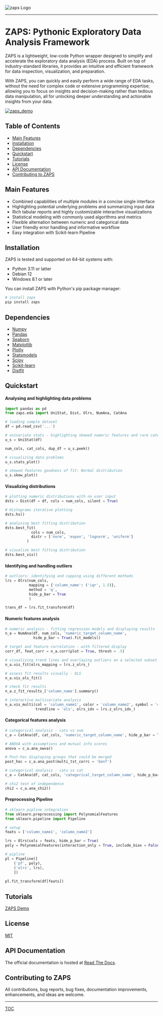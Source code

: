 <picture align="center">
<img alt="zaps Logo"  src="https://drive.google.com/uc?id=1QxZ0ZEadn1_1HNItsOTN6kqILWQbsLP0">
</picture>

-----------------

# ZAPS: Pythonic Exploratory Data Analysis Framework

ZAPS is a lightweight, low-code Python wrapper designed to simplify and accelerate the exploratory data analysis (EDA) process. Built on top of industry-standard libraries, it provides an intuitive and efficient framework for data inspection, visualization, and preparation. 

With ZAPS, you can quickly and easily perform a wide range of EDA tasks, without the need for complex code or extensive programming expertise; allowing you to focus on insights and decision-making rather than tedious data manipulation, all for unlocking deeper understanding and actionable insights from your data.

[![zaps_demo](https://drive.google.com/uc?id=1l6G9bmOe663uvV54bNxBAi54XaoI2lhT)](https://youtu.be/XIAk670WAWM)

## Table of Contents

- [Main Features](#main-features)
- [Installation](#installation)
- [Dependencies](#dependencies)
- [Quickstart](#quickstart)
- [Tutorials](#tutorials)
- [License](#license)
- [API Documentation](#api-documentation)
- [Contributing to ZAPS](#contributing-to-zaps)

## Main Features

- Combined capabilities of multiple modules in a concise single interface
- Highlighting potential underlying problems and summarizing input data
- Rich tabular reports and highly customizable interactive visualizations
- Statistical modeling with commonly used algorithms and metrics
- Flexible alternation between numeric and categorical data
- User friendly error handling and informative workflow 
- Easy integration with Scikit-learn Pipeline

## Installation

ZAPS is tested and supported on 64-bit systems with:

- Python 3.11 or latter
- Debian 12
- Windows 8.1 or later

You can install ZAPS with Python's pip package manager:

```python
# install zaps
pip install zaps
```

## Dependencies

- [Numpy](https://numpy.org)
- [Pandas](https://pandas.pydata.org)
- [Seaborn](https://seaborn.pydata.org)
- [Matplotlib](https://matplotlib.org)
- [Plotly](https://plotly.com)
- [Statsmodels](https://www.statsmodels.org)
- [Scipy](https://scipy.org)
- [Scikit-learn](https://scikit-learn.org)
- [Distfit](https://erdogant.github.io/distfit)

## Quickstart

#### Analysing and highlighting data problems

```python
import pandas as pd
from zaps.eda import UniStat, Dist, Olrs, NumAna, CatAna

# loading sample dataset
df = pd.read_csv('...')

# univariate stats - highlighting skewed numeric features and rare categories and  
u_s = UniStat(df)

num_cols, cat_cols, dup_df = u_s.peek()

# visualizing data problems
u_s.stats_plot()

# skewed features goodness of fit: Normal distribution
u_s.skew_plot()
```

#### Visualizing distributions

```python
# plotting numeric distributions with no user input
dsts = Dist(df = df, cols = num_cols, silent = True)

# Histograms iterative plotting 
dsts.hs()

# analysing best fitting distribution
dsts.best_fit(
            cols = num_cols,
            distr = ['norm', 'expon', 'lognorm', 'uniform']
          )

# visualize best fitting distribution
dsts.best_vis()
```

#### Identifying and handling outliers

```python
# outliers: identifying and capping using different methods
lrs = Olrs(num_cols,
		   mapping = {'column_name': ('iqr', 1.5)},
		   method = 'q',
           hide_p_bar = True
           )

trans_df = lrs.fit_transform(df)
```

#### Numeric features analysis

```python
# numeric analysis - fitting regression models and displaying results
n_a = NumAna(df, num_cols, 'numeric_target_column_name', 
			 hide_p_bar = True).fit_models()

# target and feature correlation - with filtered display
corr_df, feat_corr = n_a.corr(plot = True, thresh = .5)

# visualizing trend lines and overlaying outliers on a selected subset
n_a.vis_fit(olrs_mapping = lrs.z_olrs_)

# assess fit results visually - OLS
n_a.vis_ols_fit()

# check fit results
n_a.z_fit_results_['column_name'].summary()

# interactive multivariate analysis
n_a.vis_multi(col = 'column_name1', color = 'column_name2', symbol = 'column_name3', 
              trendline = 'ols', olrs_idx = lrs.z_olrs_idx_)
```

#### Categorical features analysis

```python
# categorical analysis - cats vs num
c_a = CatAna(df, cat_cols, 'numeric_target_column_name', hide_p_bar = True)

# ANOVA with assumptions and mutual info scores
anova = c_a.ana_owva()

# Post-hoc displaying groups that could be merged
post_hoc = c_a.ana_post(multi_tst_corrc = 'bonf')
```

```python
# categorical analysis - cats vs cat
c_a = CatAna(df, cat_cols, 'categorical_target_column_name', hide_p_bar = True)

# chi2 test of independence
chi2 = c_a.ana_chi2()
```

#### Preprocessing Pipeline

```python
# sklearn pipline integration
from sklearn.preprocessing import PolynomialFeatures
from sklearn.pipeline import Pipeline

# setup
feats = ['column_name1', 'column_name2']

lrs = Olrs(cols = feats, hide_p_bar = True)
poly = PolynomialFeatures(interaction_only = True, include_bias = False).set_output(transform = "pandas")

# pipline
pl = Pipeline([
    ('pf', poly),
    ('olrs', lrs),
    ])
    
pl.fit_transform(df[feats])
```

## Tutorials

[ZAPS Demo](examples/zaps_demo.ipynb)

## License

[MIT](LICENSE.txt)

## API Documentation

The official documentation is hosted at [Read The Docs](https://zaps.readthedocs.io/).

## Contributing to ZAPS

All contributions, bug reports, bug fixes, documentation improvements, enhancements, and ideas are welcome.

-----------------

[TOC](#table-of-contents)